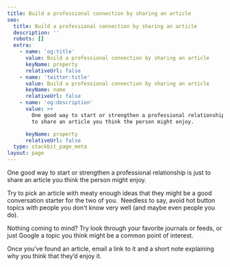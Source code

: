 ```yaml
---
title: Build a professional connection by sharing an article
seo:
  title: Build a professional connection by sharing an article
  description: ''
  robots: []
  extra:
    - name: 'og:title'
      value: Build a professional connection by sharing an article
      keyName: property
      relativeUrl: false
    - name: 'twitter:title'
      value: Build a professional connection by sharing an article
      keyName: name
      relativeUrl: false
    - name: 'og:description'
      value: >+
        One good way to start or strengthen a professional relationship is just
        to share an article you think the person might enjoy.

      keyName: property
      relativeUrl: false
  type: stackbit_page_meta
layout: page
---
```

One good way to start or strengthen a professional relationship is just to share an article you think the person might enjoy.

Try to pick an article with meaty enough ideas that they might be a good conversation starter for the two of you.  Needless to say, avoid hot button topics with people you don't know very well (and maybe even people you do).

Nothing coming to mind? Try look through your favorite journals or feeds, or just Google a topic you think might be a common point of interest.

Once you’ve found an article, email a link to it and a short note explaining why you think that they’d enjoy it.
